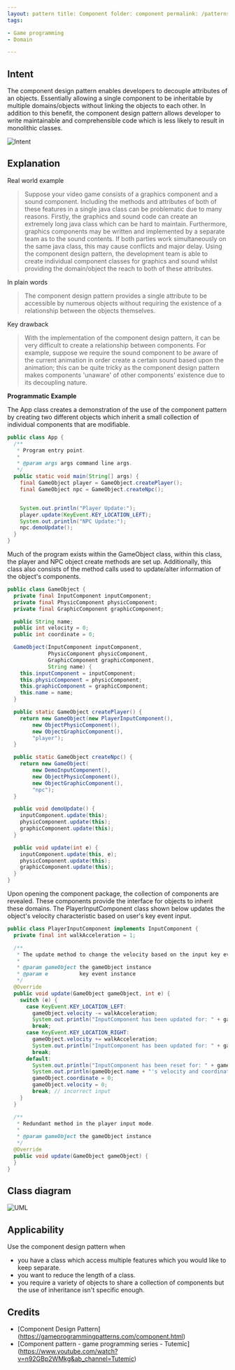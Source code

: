 ```yaml
---
layout: pattern title: Component folder: component permalink: /patterns/component/ categories: Behavioral language: en
tags:

- Game programming
- Domain

---
```


## Intent

The component design pattern enables developers to decouple attributes of an objects. Essentially allowing a single
component to be inheritable by multiple domains/objects without linking the objects to each other. In addition to this
benefit, the component design pattern allows developer to write maintainable and comprehensible code which is less
likely to result in monolithic classes.

![Intent](./etc/component_duplication.png "Component Design Pattern")

## Explanation

Real world example
> Suppose your video game consists of a graphics component and a sound component. Including the methods and attributes of both of these features in a single java class can be problematic due to many reasons. Firstly, the graphics and sound code can create an extremely long java class which can be hard to maintain. Furthermore, graphics components may be written and implemented by a separate team as to the sound contents. If both parties work simultaneously on the same java class, this may cause conflicts and major delay. Using the component design pattern, the development team is able to create individual component classes for graphics and sound whilst providing the domain/object the reach to both of these attributes.


In plain words
> The component design pattern provides a single attribute to be accessible by numerous objects without requiring the
> existence of a relationship between the objects themselves.

Key drawback
> With the implementation of the component design pattern, it can be very difficult to create a relationship
> between components. For example, suppose we require the sound component to be aware of the current animation in order
> create a certain sound based upon the animation; this can be quite tricky as the component design pattern makes
> components 'unaware' of other components' existence due to its decoupling nature.

**Programmatic Example**

The App class creates a demonstration of the use of the component pattern by creating two different objects which
inherit a small collection of individual components that are modifiable.

```java
public class App {
  /**
   * Program entry point.
   *
   * @param args args command line args.
   */
  public static void main(String[] args) {
    final GameObject player = GameObject.createPlayer();
    final GameObject npc = GameObject.createNpc();


    System.out.println("Player Update:");
    player.update(KeyEvent.KEY_LOCATION_LEFT);
    System.out.println("NPC Update:");
    npc.demoUpdate();
  }
}
```

Much of the program exists within the GameObject class, within this class, the player and NPC object create methods are
set up. Additionally, this class also consists of the method calls used to update/alter information of the object's
components.

```java
public class GameObject {
  private final InputComponent inputComponent;
  private final PhysicComponent physicComponent;
  private final GraphicComponent graphicComponent;

  public String name;
  public int velocity = 0;
  public int coordinate = 0;

  GameObject(InputComponent inputComponent,
             PhysicComponent physicComponent,
             GraphicComponent graphicComponent,
             String name) {
    this.inputComponent = inputComponent;
    this.physicComponent = physicComponent;
    this.graphicComponent = graphicComponent;
    this.name = name;
  }

  public static GameObject createPlayer() {
    return new GameObject(new PlayerInputComponent(),
        new ObjectPhysicComponent(),
        new ObjectGraphicComponent(),
        "player");
  }

  public static GameObject createNpc() {
    return new GameObject(
        new DemoInputComponent(),
        new ObjectPhysicComponent(),
        new ObjectGraphicComponent(),
        "npc");
  }

  public void demoUpdate() {
    inputComponent.update(this);
    physicComponent.update(this);
    graphicComponent.update(this);
  }

  public void update(int e) {
    inputComponent.update(this, e);
    physicComponent.update(this);
    graphicComponent.update(this);
  }
}
```

Upon opening the component package, the collection of components are revealed. These components provide the interface
for objects to inherit these domains. The PlayerInputComponent class shown below updates the object's velocity
characteristic based on user's key event input.

```java
public class PlayerInputComponent implements InputComponent {
  private final int walkAcceleration = 1;

  /**
   * The update method to change the velocity based on the input key event.
   *
   * @param gameObject the gameObject instance
   * @param e          key event instance
   */
  @Override
  public void update(GameObject gameObject, int e) {
    switch (e) {
      case KeyEvent.KEY_LOCATION_LEFT:
        gameObject.velocity -= walkAcceleration;
        System.out.println("InputComponent has been updated for: " + gameObject.name + ", they have moved left.");
        break;
      case KeyEvent.KEY_LOCATION_RIGHT:
        gameObject.velocity += walkAcceleration;
        System.out.println("InputComponent has been updated for: " + gameObject.name + ", they have moved right.");
        break;
      default:
        System.out.println("InputComponent has been reset for: " + gameObject.name + ", this was an invalid input.");
        System.out.println(gameObject.name + "'s velocity and coordinates are now 0");
        gameObject.coordinate = 0;
        gameObject.velocity = 0;
        break; // incorrect input
    }
  }

  /**
   * Redundant method in the player input mode.
   *
   * @param gameObject the gameObject instance
   */
  @Override
  public void update(GameObject gameObject) {
  }
}
```

## Class diagram

![UML](./etc/component.uml.png "The UML for Component Design Pattern")

## Applicability

Use the component design pattern when

- you have a class which access multiple features which you would like to keep separate.
- you want to reduce the length of a class.
- you require a variety of objects to share a collection of components but the use of inheritance isn't specific enough.

## Credits

- [Component Design Pattern] (https://gameprogrammingpatterns.com/component.html)
- [Component pattern - game programming series - Tutemic] (https://www.youtube.com/watch?v=n92GBp2WMkg&ab_channel=Tutemic)